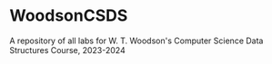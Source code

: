 # WoodsonCSDS

A repository of all labs for W. T. Woodson's Computer Science Data Structures Course, 2023-2024